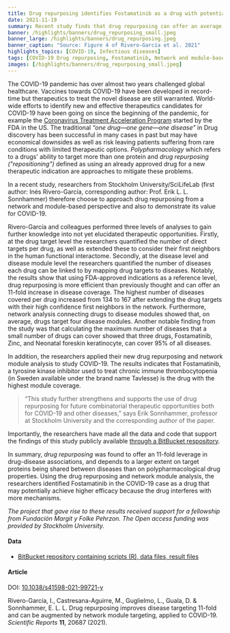 ```yaml
---
title: Drug repurposing identifies Fostamatinib as a drug with potentially high efficacy in COVID-19 treatment
date: 2021-11-19
summary: Recent study finds that drug repurposing can offer an average of an 11-fold increase in disease coverage and demonstrates its value for COVID-19. All data and code that support the findings have been made publicly available.
banner: /highlights/banners/drug_repurposing_small.jpeg
banner_large: /highlights/banners/drug_repurposing.jpeg
banner_caption: "Source: Figure 4 of Rivero-García et al. 2021"
highlights_topics: [COVID-19, Infectious diseases]
tags: [COVID-19 Drug repurposing, Fostamatinib, Network and module-based perspective]
images: [/highlights/banners/drug_repurposing_small.jpeg]
---
```


The COVID-19 pandemic has over almost two years challenged global healthcare. Vaccines towards COVID-19 have been developed in record-time but therapeutics to treat the novel disease are still warranted. World-wide efforts to identify new and effective therapeutics candidates for COVID-19 have been going on since the beginning of the pandemic, for example the [Coronavirus Treatment Acceleration Program](https://www.fda.gov/drugs/coronavirus-covid-19-drugs/coronavirus-treatment-acceleration-program-ctap) started by the FDA in the US. The traditional *“one drug—one gene—one disease”* in Drug discovery has been successful in many cases in past but may have economical downsides as well as risk leaving patients suffering from rare conditions with limited therapeutic options. *Polypharmacology* which refers to a drugs' ability to target more than one protein and *drug repurposing ("repositioning")* defined as using an already approved drug for a new therapeutic indication are approaches to mitigate these problems.

In a recent study, researchers from Stockholm University/SciLifeLab (first author: Inés Rivero-García, corresponding author: Prof. Erik L. L. Sonnhammer) therefore choose to approach drug repurposing from a network and module-based perspective and also to demonstrate its value for COVID-19.

Rivero-García and colleagues performed three levels of analyses to gain further knowledge into not yet elucidated therapeutic opportunities. Firstly, at the drug target level the researchers quantified the number of direct targets per drug, as well as extended these to consider their first neighbors in the human functional interactome. Secondly, at the disease level and disease module level the researchers quantified the number of diseases each drug can be linked to by mapping drug targets to diseases. Notably, the results show that using FDA-approved indications as a reference level, drug repurposing is more efficient than previously thought and can offer an 11-fold increase in disease coverage. The highest number of diseases covered per drug increased from 134 to 167 after extending the drug targets with their high confidence first neighbors in the network. Furthermore, network analysis connecting drugs to disease modules showed that, on average, drugs target four disease modules. Another notable finding from the study was that calculating the maximum number of diseases that a small number of drugs can cover showed that three drugs, Fostamatinib, Zinc, and Neonatal foreskin keratinocyte, can cover 95% of all diseases.

In addition, the researchers applied their new drug repurposing and network module analysis to study COVID-19. The results indicates that Fostamatinib, a tyrosine kinase inhibitor used to treat chronic immune thrombocytopenia (in Sweden available under the brand name Tavlesse) is the drug with the highest module coverage.

> “This study further strengthens and supports the use of drug repurposing for future combinatorial therapeutic opportunities both for COVID-19 and other diseases,” says Erik Sonnhammer, professor at Stockholm University and the corresponding author of the paper.

Importantly, the researchers have made all the data and code that support the findings of this study publicly available [through a BitBucket respository](https://bitbucket.org/sonnhammergroup/unadrug).

In summary, *drug repurposing* was found to offer an 11-fold leverage in drug-disease associations, and depends to a larger extent on target proteins being shared between diseases than on polypharmacological drug properties. Using the drug repurposing and network module analysis, the researchers identified Fostamatinib in the COVID-19 case as a drug that may potentially achieve higher efficacy because the drug interferes with more mechanisms.

*The project that gave rise to these results received support for a fellowship from Fundación Margit y Folke Pehrzon. The Open access funding was provided by Stockholm University.*

#### Data

- [BitBucket repository containing scripts (R), data files, result files](https://bitbucket.org/sonnhammergroup/unadrug/src/master/)

#### Article

DOI: [10.1038/s41598-021-99721-y](https://doi.org/10.1038/s41598-021-99721-y)

Rivero-García, I., Castresana-Aguirre, M., Guglielmo, L., Guala, D. & Sonnhammer, E. L. L. Drug repurposing improves disease targeting 11-fold and can be augmented by network module targeting, applied to COVID-19. *Scientific Reports* **11**, 20687 (2021).
